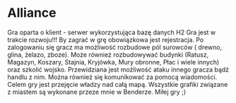 # Alliance
Gra oparta o klient - serwer wykorzystująca bazę danych H2
Gra jest w trakcie rozwoju!!!
By zagrać w grę obowiązkowa jest rejestracja. Po zalogowaniu się gracz ma możliwość rozbudowe pól surowców ( drewno, glina, żelazo, zboze). Może również rozbudowywać budynki (Ratusz, Magazyn, Koszary, Stajnia, Kryjówka, Mury obronne, Płac i wiele innych) oraz szkolić wojsko. Przewidziana jest możliwość ataku innego gracza bądź handlu z nim. Można również się komunikować za pomocą wiadomości. Celem gry jest przejęcie władzy nad całą mapą. 
Wszystkie grafiki związane z miastem są wykonane przeze mnie w Benderze. 
Miłej gry ;)
